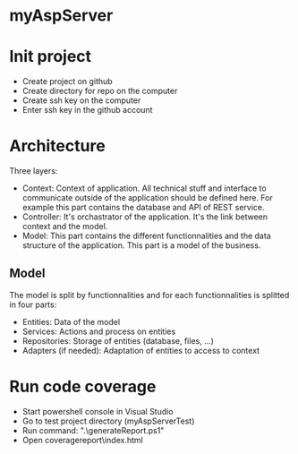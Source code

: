 # myAspServer

# Init project
* Create project on github
* Create directory for repo on the computer
* Create ssh key on the computer
* Enter ssh key in the github account

# Architecture
Three layers:
* Context: Context of application. All technical stuff and interface to communicate outside of the application should be defined here. For example this part contains the database and API of REST service.
* Controller: It's orchastrator of the application. It's the link between context and the model.
* Model: This part contains the different functionnalities and the data structure of the application. This part is a model of the business.

## Model
The model is split by functionnalities and for each functionnalities is splitted in four parts:
* Entities: Data of the model
* Services: Actions and process on entities
* Repositories: Storage of entities (database, files, ...)
* Adapters (if needed): Adaptation of entities to access to context

# Run code coverage
* Start powershell console in Visual Studio
* Go to test project directory (myAspServerTest)
* Run command: ".\generateReport.ps1"
* Open coveragereport\index.html